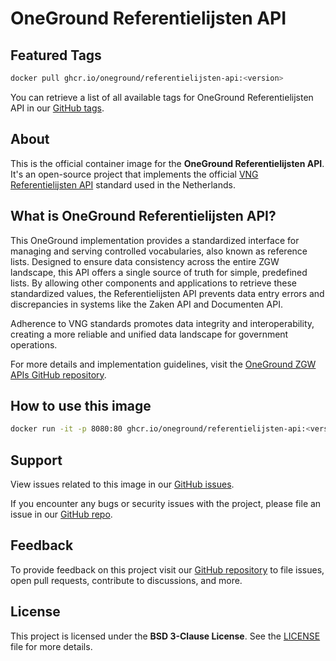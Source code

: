 # OneGround Referentielijsten API

## Featured Tags

 ```bash
 docker pull ghcr.io/oneground/referentielijsten-api:<version>
 ```

You can retrieve a list of all available tags for OneGround Referentielijsten API in our [GitHub tags](https://github.com/OneGround/ZGW-APIs/tags).

## About

This is the official container image for the **OneGround Referentielijsten API**. It's an open-source project that implements the official [VNG Referentielijsten API](https://redocly.github.io/redoc/?url=https://raw.githubusercontent.com/VNG-Realisatie/VNG-referentielijsten/master/src/openapi.yaml&nocors) standard used in the Netherlands.

## What is OneGround Referentielijsten API?

This OneGround implementation provides a standardized interface for managing and serving controlled vocabularies, also known as reference lists. Designed to ensure data consistency across the entire ZGW landscape, this API offers a single source of truth for simple, predefined lists. By allowing other components and applications to retrieve these standardized values, the Referentielijsten API prevents data entry errors and discrepancies in systems like the Zaken API and Documenten API.

Adherence to VNG standards promotes data integrity and interoperability, creating a more reliable and unified data landscape for government operations.

For more details and implementation guidelines, visit the [OneGround ZGW APIs GitHub repository](https://github.com/OneGround/ZGW-APIs).

## How to use this image

```bash
docker run -it -p 8080:80 ghcr.io/oneground/referentielijsten-api:<version>
```

## Support

View issues related to this image in our [GitHub issues](https://github.com/OneGround/ZGW-APIs/issues).

If you encounter any bugs or security issues with the project, please file an issue in our [GitHub repo](https://github.com/OneGround/ZGW-APIs/issues/new/choose).

## Feedback

To provide feedback on this project visit our [GitHub repository](https://github.com/OneGround/ZGW-APIs) to file issues, open pull requests, contribute to discussions, and more.

## License

This project is licensed under the **BSD 3-Clause License**. See the [LICENSE](https://github.com/OneGround/ZGW-APIs/blob/main/LICENSE) file for more details.
